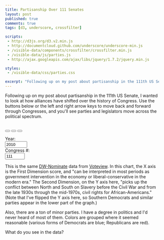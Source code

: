 ```yaml
---
title: Partisanship Over 111 Senates
layout: post
published: true
comments: true
tags: [d3, underscore, crossfilter]

scripts:
 - http://d3js.org/d3.v2.min.js
 - http://documentcloud.github.com/underscore/underscore-min.js
 - /visible-data/components/crossfilter/crossfilter.min.js
 - /visible-data/js/parties.js
 - http://ajax.googleapis.com/ajax/libs/jquery/1.7.2/jquery.min.js

styles:
 - /visible-data/css/parties.css

excerpt: "Following up on my post about partisanship in the 111th US Senate, I wanted to look at how alliances have shifted over the history of Congress. Use the buttons below or the left and right arrow keys to move back and forward through Congresses, and you'll see parties and legislators move across the political spectrum."
---
```

<style type="text/css">
body { position: relative; }

div.caption {
	padding: .5em;
	background-color: white;
	border: 1px solid #555;
}

#congress {
	margin-top: 1em;
}
#buttons {
	margin-top: 1.75em;
}

label { display: block; }

</style>

Following up on my post about partisanship in the 111th US Senate, I wanted to look at how alliances have shifted over the history of Congress. Use the buttons below or the left and right arrow keys to move back and forward through Congresses, and you'll see parties and legislators move across the political spectrum.

<div id="chart-wrapper" class="row">
	<div id="chart"> </div>
	<div id="buttons" class="btn-group span2 col-md-3">
		<button class="btn" id="previous">
			<i class="glyphicon glyphicon-step-backward" id="previous-icon" data-original-title="Earlier"> </i>
		</button>
		<button class="btn" id="random">
			<i class="glyphicon glyphicon-random" data-original-title="Random"> </i>
		</button>
		<button class="btn" id="next">
			<i class="glyphicon glyphicon-step-forward" id="next-icon" data-original-title="Later"> </i>
		</button>
	</div>
	<form class="form-horizontal" id="congress">
		<div class="row">
			<div class="span3 col-md-3 form-group">
				<label>Year: </label>
				<input name="year" class="form-control" 
					type="number" value="2010" 
					max="2010"
					min="1789" />
			</div>
			<div class="span2 col-md-3 form-group">
				<label>Congress #:</label>
				<input name="congress" class="form-control" 
					type="number" value="111" 
					max="111"
					min="1" />
			</div>
		</div>
	</form>
</div>

This is the same [DW-Nominate](http://voteview.com/dwnominate.asp) data from [Voteview](http://voteview.com). In this chart, the X axis is the First Dimension score, and "can be interpreted in most periods as government intervention in the economy or liberal-conservative in the modern era." The Second Dimension, on the Y axis here, "picks up the conflict between North and South on Slavery before the Civil War and from the late 1930s through the mid-1970s, civil rights for African-Americans." (Note that I've flipped the Y axis here, so Southern Democrats and similar parties appear in the lower part of the graph.)

Also, there are a ton of minor parties. I have a degree in politics and I'd never heard of most of them. Colors are grouped where it seemed reasonable (various forms of Democrats are blue; Republicans are red).

What do you see in the data?

<script type="text/javascript" src="/visible-data/js/senate-dwn-1-111.js"> </script>